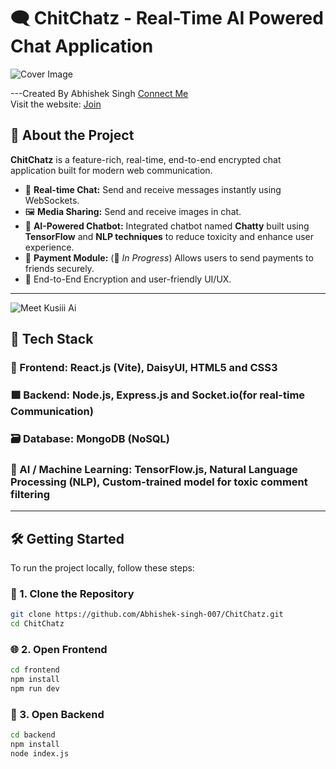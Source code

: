 # 🗨️ ChitChatz - Real-Time AI Powered Chat Application

![Cover Image](https://github.com/Abhishek-singh-007/ChitChatz/blob/main/images/Screenshot%202025-07-06%20193123.png)

---Created By Abhishek Singh [Connect Me](https://my-portfolio-six-tau-59.vercel.app/) <br/>
Visit the website: [Join]( https://chitchatz-he8g.onrender.com/login)

## 📌 About the Project

**ChitChatz** is a feature-rich, real-time, end-to-end encrypted chat application built for modern web communication.

- 💬 **Real-time Chat:** Send and receive messages instantly using WebSockets.
- 🖼️ **Media Sharing:** Send and receive images in chat.
- 🤖 **AI-Powered Chatbot:** Integrated chatbot named **Chatty** built using **TensorFlow** and **NLP techniques** to reduce toxicity and enhance user experience.
- 💸 **Payment Module:** (🚧 _In Progress_) Allows users to send payments to friends securely.
- 🔐 End-to-End Encryption and user-friendly UI/UX.

---
![Meet Kusiii Ai](https://github.com/Abhishek-singh-007/ChitChatz/blob/main/frontend/public/aaaaaaaa.png)

## 🚀 Tech Stack

### 🔷 Frontend: React.js (Vite), DaisyUI, HTML5 and CSS3

### 🟩 Backend: Node.js, Express.js and Socket.io(for real-time Communication)

### 🗃️ Database: MongoDB (NoSQL)

### 🧠 AI / Machine Learning: TensorFlow.js, Natural Language Processing (NLP), Custom-trained model for toxic comment filtering

---

## 🛠️ Getting Started

To run the project locally, follow these steps:

### 📁 1. Clone the Repository
```bash
git clone https://github.com/Abhishek-singh-007/ChitChatz.git
cd ChitChatz
```
### 🌐 2. Open Frontend
```bash
cd frontend
npm install
npm run dev
```
### 🔌 3. Open Backend
```bash
cd backend
npm install
node index.js
